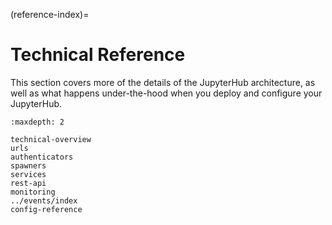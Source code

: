 (reference-index)=

# Technical Reference

This section covers more of the details of the JupyterHub architecture, as well as
what happens under-the-hood when you deploy and configure your JupyterHub.

```{toctree}
:maxdepth: 2

technical-overview
urls
authenticators
spawners
services
rest-api
monitoring
../events/index
config-reference
```
